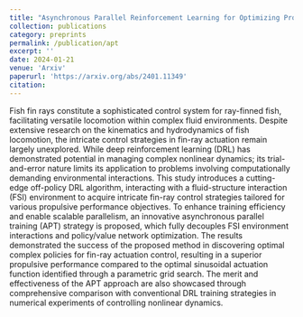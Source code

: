 ```yaml
---
title: "Asynchronous Parallel Reinforcement Learning for Optimizing Propulsive Performance in Fin Ray Control"
collection: publications
category: preprints
permalink: /publication/apt
excerpt: ''
date: 2024-01-21
venue: 'Arxiv'
paperurl: 'https://arxiv.org/abs/2401.11349'
citation: 
---
```


Fish fin rays constitute a sophisticated control system for ray-finned fish, facilitating versatile locomotion within complex fluid environments. Despite extensive research on the kinematics and hydrodynamics of fish locomotion, the intricate control strategies in fin-ray actuation remain largely unexplored. While deep reinforcement learning (DRL) has demonstrated potential in managing complex nonlinear dynamics; its trial-and-error nature limits its application to problems involving computationally demanding environmental interactions. This study introduces a cutting-edge off-policy DRL algorithm, interacting with a fluid-structure interaction (FSI) environment to acquire intricate fin-ray control strategies tailored for various propulsive performance objectives. To enhance training efficiency and enable scalable parallelism, an innovative asynchronous parallel training (APT) strategy is proposed, which fully decouples FSI environment interactions and policy/value network optimization. The results demonstrated the success of the proposed method in discovering optimal complex policies for fin-ray actuation control, resulting in a superior propulsive performance compared to the optimal sinusoidal actuation function identified through a parametric grid search. The merit and effectiveness of the APT approach are also showcased through comprehensive comparison with conventional DRL training strategies in numerical experiments of controlling nonlinear dynamics.